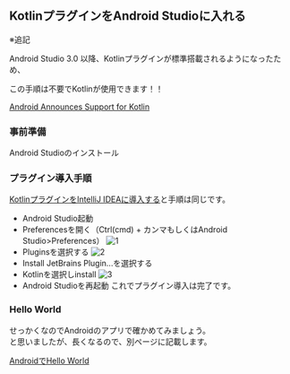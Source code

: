 ## KotlinプラグインをAndroid Studioに入れる



※追記

Android Studio 3.0 以降、Kotlinプラグインが標準搭載されるようになったため、

この手順は不要でKotlinが使用できます！！

[Android Announces Support for Kotlin](https://android-developers.googleblog.com/2017/05/android-announces-support-for-kotlin.html)


### 事前準備

Android Studioのインストール


### プラグイン導入手順


[KotlinプラグインをIntelliJ IDEAに導入する](../kotlin-plugin-intellij)と手順は同じです。



* Android Studio起動
* Preferencesを開く（Ctrl(cmd) + カンマもしくはAndroid Studio>Preferences）
![1](http://4.bp.blogspot.com/-zOzf7VPr-1o/VQGMKCpds3I/AAAAAAAACSE/9dJOs-Hihy0/s1600/1.png)
* Pluginsを選択する
![2](http://4.bp.blogspot.com/-idvhEx1Qw3w/VQGMJ58-d-I/AAAAAAAACSA/g2UgqCSoiP8/s1600/2.png)
* Install JetBrains Plugin...を選択する
* Kotlinを選択しinstall
![3](http://2.bp.blogspot.com/-WybLxsvoaQM/VQGMKN29HzI/AAAAAAAACSI/R4VlSgnGXtI/s1600/3.png)
* Android Studioを再起動
これでプラグイン導入は完了です。



### Hello World

せっかくなのでAndroidのアプリで確かめてみましょう。   
と思いましたが、長くなるので、別ページに記載します。   
   
   
[AndroidでHello World](./hello-kotlin-android/)


